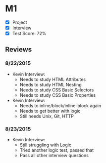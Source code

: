 # M1

- [x] Project
- [x] Interview
- [x] Test Score: 72%

## Reviews

### 8/22/2015

- Kevin Interview:
  - Needs to study HTML Attributes
  - Needs to study HTML Nesting
  - Needs to study CSS Basic Selectors
  - Needs to study CSS Basic Properties
- Kevin Interview:
  - Needs to inline/block/inline-block again
  - Needs to get better with logic
  - Still needs Unix, Git, HTTP

### 8/23/2015

- Kevin Interview:
  - Still struggling with Logic
  - Tried another logic test, passed that
  - Pass all other interview questions

